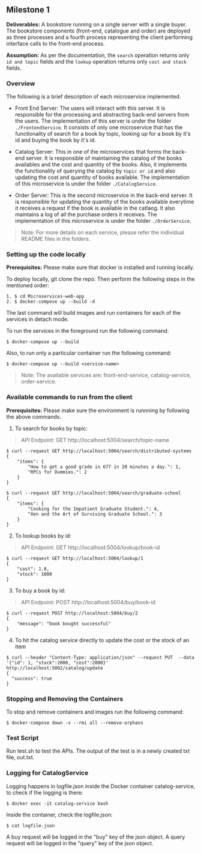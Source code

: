## Milestone 1

**Deliverables:** A bookstore running on a single server with a single buyer. The bookstore components (front-end, catalogue and order) are deployed as three processes and a fourth process representing the client performing interface calls to the front-end process.

**Assumption:** As per the documentation, the `search` operation returns only `id and topic` fields and the `lookup` operation returns only `cost and stock` fields.

### Overview 
The following is a brief description of each microservice implemented.

- Front End Server: The users will interact with this server. It is responsible for the processing and abstracting back-end servers from the users. The implementation of this server is under the folder `./FrontendService`. It consists of only one microservice that has the functionality of search for a book by topic, looking up for a book by it's id and buying the book by it's id.

- Catalog Server: This in one of the microservices that forms the back-end server. It is responsible of maintaining the catalog of the books availables and the cost and quantity of the books. Also, it implements the functionality of querying the catalog by `topic or id` and also updating the cost and quantity of books available. The implementation of this microservice is under the folder `./CatalogService`.

- Order Server: This is the second microservice in the back-end server. It is responsible for updating the quantity of the books available everytime it receives a request if the book is available in the catlaog. It also maintains a log of all the purchase orders it receives. The implementation of this microservice is under the folder `./OrderService`.

> Note: For more details on each service, please refer the individual README files in the folders.

### Setting up the code locally
**Prerequisites:** Please make sure that docker is installed and running locally.

To deploy locally, git clone the repo. Then perform the following steps in the mentioned order:

```
1. $ cd Microservices-web-app
2. $ docker-compose up --build -d
```

The last command will build images and run containers for each of the services in detach mode.

To run the services in the foreground run the following command:

```
$ docker-compose up --build
```

Also, to run only a particular container run the following command:

```
$ docker-compose up --build <service-name>
```
> Note: The available services are: front-end-service, catalog-service, order-service.

### Available commands to run from the client
**Prerequisites:** Please make sure the environment is runnning by following the above commands.

1. To search for books by topic:
> API Endpoint: GET http://localhost:5004/search/topic-name

```
$ curl --request GET http://localhost:5004/search/distributed-systems
{
    "items": {
        "How to get a good grade in 677 in 20 minutes a day.": 1,
        "RPCs for Dummies.": 2
    }
}
```
```
$ curl --request GET http://localhost:5004/search/graduate-school 
{
    "items": {
        "Cooking for the Impatient Graduate Student.": 4,
        "Xen and the Art of Surviving Graduate School.": 3
    }
}
```

2. To lookup books by id:
> API Endpoint: GET http://localhost:5004/lookup/book-id

```
$ curl --request GET http://localhost:5004/lookup/1
{
    "cost": 1.0,
    "stock": 1000
}
```

3. To buy a book by id:
> API Endpoint: POST http://localhost:5004/buy/book-id

```
$ curl --request POST http://localhost:5004/buy/2 
{
    "message": "book bought successful"
}
```

4. To hit the catalog service directly to update the cost or the stock of an item
   
```
$ curl --header "Content-Type: application/json" --request PUT  --data '{"id": 1, "stock":2000, "cost":2000}' http://localhost:5002/catalog/update
{
  "success": true
}
```

### Stopping and Removing the Containers
To stop and remove containers and images run the following command:

```
$ docker-compose down -v --rmi all --remove-orphans
```

### Test Script
Run test.sh to test the APIs. The output of the test is in a newly created txt file, out.txt.

### Logging for CatalogService

Logging happens in logfile.json inside the Docker container catalog-service, to check if the logging is there:

```
$ docker exec -it catalog-service bash 
```

Inside the container, check the logfile.json:

```
$ cat logfile.json
```

A buy request will be logged in the "buy" key of the json object. A query request will be logged in the "query" key of the json object. 